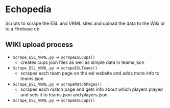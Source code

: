 # Echopedia
Scripts to scrape the ESL and VRML sites and upload the data to the Wiki or to a Firebase db

## WIKI upload process
 - `Scrape_ESL_VRML.py` -> `scrapeESLCups()`
   - creates cups json files as well as simple data in teams.json
 - `Scrape_ESL_VRML.py` -> `scrapeESLTeams()`
   - scrapes each team page on the esl website and adds more info to teams.json
 - `Scrape_ESL_VRML.py` -> `scrapeMatchPages()`
   - scrapes each match page and gets info about which players played and sets it to teams.json and players.json
 - `Scrape_ESL_VRML.py` -> `scrapeESLCups()`